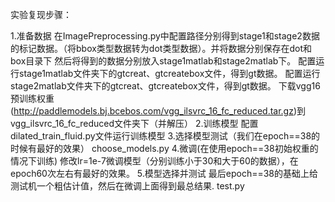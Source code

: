 实验复现步骤：

1.准备数据
在ImagePreprocessing.py中配置路径分别得到stage1和stage2数据的标记数据。（将bbox类型数据转为dot类型数据）。并将数据分别保存在dot和box目录下
然后将得到的数据分别放入stage1matlab和stage2matlab下。
配置运行stage1matlab文件夹下的gtcreat、gtcreatebox文件，得到gt数据。
配置运行stage2matlab文件夹下的gtcreat、gtcreatebox文件，得到gt数据。
下载vgg16预训练权重(http://paddlemodels.bj.bcebos.com/vgg_ilsvrc_16_fc_reduced.tar.gz)到vgg_ilsvrc_16_fc_reduced文件夹下（并解压）
2.训练模型
配置dilated_train_fluid.py文件运行训练模型
3.选择模型测试（我们在epoch==38的时候有最好的效果）
choose_models.py
4.微调(在使用epoch==38初始权重的情况下训练)
修改lr=1e-7微调模型（分别训练小于30和大于60的数据），在epoch60次左右有最好的效果。
5.模型选择并测试
最后epoch==38的基础上给测试机一个粗估计值，然后在微调上面得到最总结果.
test.py
